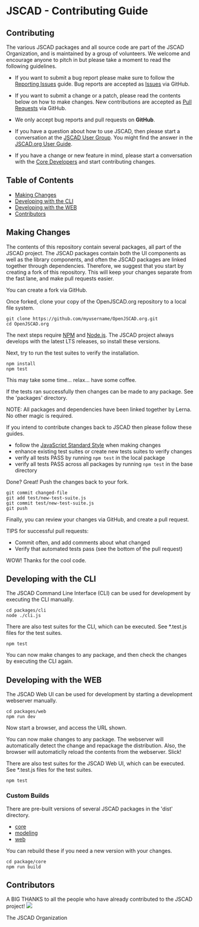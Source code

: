 # JSCAD - Contributing Guide

## Contributing

The various JSCAD packages and all source code are part of the JSCAD Organization, and is maintained by a group of volunteers.
We welcome and encourage anyone to pitch in but please take a moment to read the following guidelines.

* If you want to submit a bug report please make sure to follow the [Reporting Issues](https://github.com/jscad/OpenJSCAD.org/wiki/Reporting-Issues) guide. Bug reports are accepted as [Issues](https://github.com/jscad/OpenJSCAD.org/issues/) via GitHub.

* If you want to submit a change or a patch, please read the contents below on how to make changes. New contributions are accepted as [Pull Requests](https://github.com/jscad/OpenJSCAD.org/pulls/) via GitHub.

* We only accept bug reports and pull requests on **GitHub**.

* If you have a question about how to use JSCAD, then please start a conversation at the [JSCAD User Group](https://openjscad.xyz/forum.html). You might find the answer in the [JSCAD.org User Guide](https://openjscad.xyz/guide.html).

* If you have a change or new feature in mind, please start a conversation with the [Core Developers](https://openjscad.xyz/forum.html) and start contributing changes.

## Table of Contents

- [Making Changes](#making_changes)
- [Developing with the CLI](#developing_with_the_cli)
- [Developing with the WEB](#developing_with_the_web)
- [Contributors](#contributors)

## Making Changes

The contents of this repository contain several packages, all part of the JSCAD project.
The JSCAD packages contain both the UI components as well as the library components,
and often the JSCAD packages are linked together through dependencies.
Therefore, we suggest that you start by creating a fork of this repository.
This will keep your changes separate from the fast lane, and make pull requests easier.

You can create a fork via GitHub.

Once forked, clone your copy of the OpenJSCAD.org repository to a local file system.
```
git clone https://github.com/myusername/OpenJSCAD.org.git
cd OpenJSCAD.org
```

The next steps require [NPM](https://www.npmjs.com/) and [Node.js](https://nodejs.org).
The JSCAD project always develops with the latest LTS releases, so install these versions.

Next, try to run the test suites to verify the installation.
```
npm install
npm test
```

This may take some time... relax... have some coffee.

If the tests ran successfully then changes can be made to any package. See the 'packages' directory.

NOTE: All packages and dependencies have been linked together by Lerna. No other magic is required.

If you intend to contribute changes back to JSCAD then please follow these guides.
- follow the [JavaScript Standard Style](https://standardjs.com/index.html) when making changes
- enhance existing test suites or create new tests suites to verify changes
- verify all tests PASS by running ```npm test``` in the local package
- verify all tests PASS across all packages by running ```npm test``` in the base directory

Done? Great! Push the changes back to your fork.
```
git commit changed-file
git add test/new-test-suite.js
git commit test/new-test-suite.js
git push
```

Finally, you can review your changes via GitHub, and create a pull request.

TIPS for successful pull requests:
- Commit often, and add comments about what changed
- Verify that automated tests pass (see the bottom of the pull request)

WOW! Thanks for the cool code.

## Developing with the CLI

The JSCAD Command Line Interface (CLI) can be used for development by executing the CLI manually.
```
cd packages/cli
node ./cli.js
```

There are also test suites for the CLI, which can be executed. See *.test.js files for the test suites.
```
npm test
```

You can now make changes to any package, and then check the changes by executing the CLI again.

## Developing with the WEB

The JSCAD Web UI can be used for development by starting a development webserver manually.
```
cd packages/web
npm run dev
```

Now start a browser, and access the URL shown.

You can now make changes to any package. The webserver will automatically detect the change and repackage the distribution. Also, the browser will automaticlly reload the contents from the webserver. Slick!

There are also test suites for the JSCAD Web UI, which can be executed. See *.test.js files for the test suites.
```
npm test
```

### Custom Builds

There are pre-built versions of several JSCAD packages in the 'dist' directory.
- [core](./packages/core/dist)
- [modeling](./packages/modeling/dist)
- [web](./packages/web/dist)

You can rebuild these if you need a new version with your changes.
```
cd package/core
npm run build
```

## Contributors

A BIG THANKS to all the people who have already contributed to the JSCAD project!
<a href="https://github.com/jscad/OpenJSCAD.org/graphs/contributors"><img src="https://opencollective.com/openjscad/contributors.svg?width=890" /></a>

The JSCAD Organization
